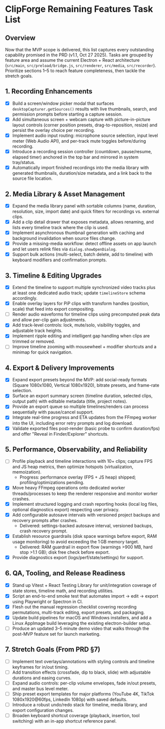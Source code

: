 # ClipForge Remaining Features Task List

## Overview
Now that the MVP scope is delivered, this list captures every outstanding capability promised in the PRD (v1.1, Oct 27 2025). Tasks are grouped by feature area and assume the current Electron + React architecture (`src/main`, `src/preload/bridge.js`, `src/renderer`, `src/media`, `src/recorder`). Prioritize sections 1–5 to reach feature completeness, then tackle the stretch goals.

## 1. Recording Enhancements
- [x] Build a screen/window picker modal that surfaces `desktopCapturer.getSources()` results with live thumbnails, search, and permission prompts before starting a capture session.
- [x] Add simultaneous screen + webcam capture with picture-in-picture layout controls (corner position presets, drag-to-reposition, resize) and persist the overlay choice per recording.
- [x] Implement audio input routing: microphone source selection, input level meter (Web Audio API), and per-track mute toggles before/during recording.
- [x] Introduce a recording session controller (countdown, pause/resume, elapsed timer) anchored in the top bar and mirrored in system tray/status.
- [x] Automatically import finished recordings into the media library with generated thumbnails, duration/size metadata, and a link back to the source file location.

## 2. Media Library & Asset Management
- [x] Expand the media library panel with sortable columns (name, duration, resolution, size, import date) and quick filters for recordings vs. external clips.
- [x] Add a clip detail drawer that exposes metadata, allows renaming, and lists every timeline track where the clip is used.
- [x] Implement asynchronous thumbnail generation with caching and background invalidation when source files change.
- [x] Provide a missing-media workflow: detect offline assets on app launch and let users relink files via `dialog.showOpenDialog`.
- [x] Support bulk actions (multi-select, batch delete, add to timeline) with keyboard modifiers and confirmation prompts.

## 3. Timeline & Editing Upgrades
- [x] Extend the timeline to support multiple synchronized video tracks plus at least one dedicated audio track; update `timelineStore` schema accordingly.
- [x] Enable overlay layers for PiP clips with transform handles (position, scale) that feed into export compositing.
- [ ] Render audio waveforms for timeline clips using precomputed peak data and allow per-clip gain adjustments.
- [x] Add track-level controls: lock, mute/solo, visibility toggles, and adjustable track heights.
- [x] Implement ripple editing and intelligent gap handling when clips are trimmed or removed.
- [ ] Improve timeline zooming with mousewheel + modifier shortcuts and a minimap for quick navigation.

## 4. Export & Delivery Improvements
- [x] Expand export presets beyond the MVP: add social-ready formats (Square 1080x1080, Vertical 1080x1920), bitrate presets, and frame-rate selection.
- [x] Surface an export summary screen (timeline duration, selected clips, output path) with editable metadata (title, project notes).
- [x] Provide an export queue so multiple timelines/renders can process sequentially with pause/cancel support.
- [x] Integrate real-time progress and ETA updates from the FFmpeg worker into the UI, including error retry prompts and log download.
- [x] Validate exported files post-render (basic probe to confirm duration/fps) and offer "Reveal in Finder/Explorer" shortcuts.

## 5. Performance, Observability, and Reliability
- [ ] Profile playback and timeline interactions with 10+ clips; capture FPS and JS heap metrics, then optimize hotspots (virtualization, memoization).
  - Progress: performance overlay (FPS + JS heap) shipped; profiling/optimizations pending.
- [x] Move heavy FFmpeg operations onto dedicated worker threads/processes to keep the renderer responsive and monitor worker crashes.
- [x] Implement structured logging and crash reporting hooks (local log files, optional diagnostics export) respecting user privacy.
- [x] Add configurable autosave intervals with versioned project backups and recovery prompts after crashes.
  - Delivered: settings-backed autosave interval, versioned backups, crash recovery prompt.
- [x] Establish resource guardrails (disk space warnings before export, RAM usage monitoring) to avoid exceeding the 1 GB memory target.
  - Delivered: RAM guardrail in export flow (warnings >900 MB, hard stop >1.1 GB); disk free check before export.
- [x] Provide diagnostics export (logs/perf/state/settings) for support.

## 6. QA, Tooling, and Release Readiness
- [x] Stand up Vitest + React Testing Library for unit/integration coverage of state stores, timeline math, and recording utilities.
- [x] Script an end-to-end smoke test that automates import → edit → export using Playwright or Spectron in CI.
- [x] Flesh out the manual regression checklist covering recording permutations, multi-track editing, export presets, and packaging.
- [x] Update build pipelines for macOS and Windows installers, and add a Linux AppImage build leveraging the existing electron-builder setup.
- [ ] Produce an updated 3–5 minute demo video that walks through the post-MVP feature set for launch marketing.

## 7. Stretch Goals (From PRD §7)
- [ ] Implement text overlays/annotations with styling controls and timeline keyframes for in/out timing.
- [ ] Add transition effects (crossfade, dip to black, slide) with adjustable durations and easing curves.
- [ ] Expand audio controls: per-clip volume envelopes, fade in/out presets, and master bus level meter.
- [ ] Ship preset export templates for major platforms (YouTube 4K, TikTok 1080x1920@60fps, LinkedIn 1080p) with saved defaults.
- [ ] Introduce a robust undo/redo stack for timeline, media library, and export configuration changes.
- [ ] Broaden keyboard shortcut coverage (playback, insertion, tool switching) with an in-app shortcut reference panel.

